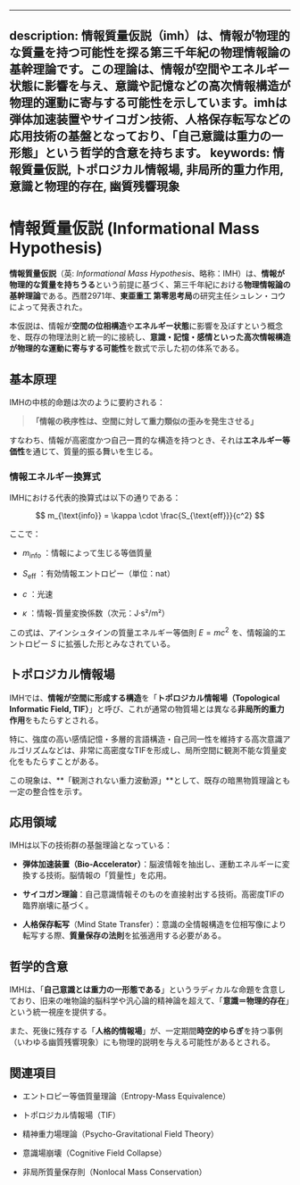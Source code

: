 ----------
description: 情報質量仮説（imh）は、情報が物理的な質量を持つ可能性を探る第三千年紀の物理情報論の基幹理論です。この理論は、情報が空間やエネルギー状態に影響を与え、意識や記憶などの高次情報構造が物理的運動に寄与する可能性を示しています。imhは弾体加速装置やサイコガン技術、人格保存転写などの応用技術の基盤となっており、「自己意識は重力の一形態」という哲学的含意を持ちます。
keywords: 情報質量仮説, トポロジカル情報場, 非局所的重力作用, 意識と物理的存在, 幽質残響現象
----------

情報質量仮説 (Informational Mass Hypothesis)
======================================

**情報質量仮説**（英: _Informational Mass Hypothesis_、略称：IMH）は、**情報が物理的な質量を持ちうる**という前提に基づく、第三千年紀における**物理情報論の基幹理論**である。西暦2971年、**東亜重工 第零思考局**の研究主任シュレン・コウによって発表された。

本仮説は、情報が**空間の位相構造**や**エネルギー状態**に影響を及ぼすという概念を、既存の物理法則と統一的に接続し、**意識・記憶・感情といった高次情報構造が物理的な運動に寄与する可能性**を数式で示した初の体系である。

基本原理
----

IMHの中核的命題は次のように要約される：

> **「情報の秩序性は、空間に対して重力類似の歪みを発生させる」**

すなわち、情報が高密度かつ自己一貫的な構造を持つとき、それは**エネルギー等価性**を通じて、質量的振る舞いを生じる。

### 情報エネルギー換算式

IMHにおける代表的換算式は以下の通りである：

$$
m_{\text{info}} = \kappa \cdot \frac{S_{\text{eff}}}{c^2}
$$

ここで：

*    $m_{\text{info}}$ ：情報によって生じる等価質量
    
*    $S_{\text{eff}}$ ：有効情報エントロピー（単位：nat）
    
*    $c$ ：光速
    
*    $\kappa$ ：情報-質量変換係数（次元：J·s²/m²）
    

この式は、アインシュタインの質量エネルギー等価則  $E = mc^2$  を、情報論的エントロピー  $S$  に拡張した形とみなされている。

トポロジカル情報場
---------

IMHでは、**情報が空間に形成する構造**を「**トポロジカル情報場（Topological Informatic Field, TIF）**」と呼び、これが通常の物質場とは異なる**非局所的重力作用**をもたらすとされる。

特に、強度の高い感情記憶・多層的言語構造・自己同一性を維持する高次意識アルゴリズムなどは、非常に高密度なTIFを形成し、局所空間に観測不能な質量変化をもたらすことがある。

この現象は、\*\*「観測されない重力波動源」\*\*として、既存の暗黒物質理論とも一定の整合性を示す。

応用領域
----

IMHは以下の技術群の基盤理論となっている：

*   **弾体加速装置（Bio-Accelerator）**：脳波情報を抽出し、運動エネルギーに変換する技術。脳情報の「質量性」を応用。
    
*   **サイコガン理論**：自己意識情報そのものを直接射出する技術。高密度TIFの臨界崩壊に基づく。
    
*   **人格保存転写**（Mind State Transfer）：意識の全情報構造を位相写像により転写する際、**質量保存の法則**を拡張適用する必要がある。
    

哲学的含意
-----

IMHは、「**自己意識とは重力の一形態である**」というラディカルな命題を含意しており、旧来の唯物論的脳科学や汎心論的精神論を超えて、「**意識＝物理的存在**」という統一視座を提供する。

また、死後に残存する「**人格的情報場**」が、一定期間**時空的ゆらぎ**を持つ事例（いわゆる幽質残響現象）にも物理的説明を与える可能性があるとされる。

関連項目
----

*   エントロピー等価質量理論（Entropy-Mass Equivalence）
    
*   トポロジカル情報場（TIF）
    
*   精神重力場理論（Psycho-Gravitational Field Theory）
    
*   意識場崩壊（Cognitive Field Collapse）
    
*   非局所質量保存則（Nonlocal Mass Conservation）
